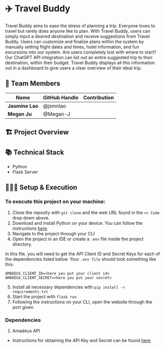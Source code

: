 # ✈️ Travel Buddy

Travel Buddy aims to ease the stress of planning a trip. Everyone loves to travel but rarely does anyone like to plan. With Travel Buddy, users can simply input a desired destination and receive suggestions from Travel Buddy. Users can customize and finalize plans within the system by manually setting flight dates and times, hotel information, and fun excursions into our system. Are users completely lost with where to start? Our ChatGPT API integration can list out an entire suggested trip to their destination, within their budget. Travel Buddy displays all this information out in a dashboard to give users a clear overview of their ideal trip.

## 🙌 Team Members

| Name            | GitHub Handle | Contribution |
| --------------- | ------------- | ------------ |
| **Jasmine Lao** | @jsmnlao      |              |
| **Megan Ju**    | @Megan-J      |              |

## 🏗️ Project Overview

## 📚 Technical Stack

- Python
- Flask Server

## 👩🏽‍💻 Setup & Execution

### To execute this project on your machine:

1. Clone the reposity with `git clone` and the web URL found in the `<> Code` drop down above.
2. Download and install Python on your device. You can follow the instructions [here](https://www.python.org/downloads/).
3. Navigate to the project through your CLI
4. Open the project in an IDE or create a `.env` file inside the project directory.

In this file, you will need to get the API Client ID and Secret Keys for each of the dependencies listed below. Your `.env file` should look something like this:

```
AMADEUS_CLIENT_ID=<here you put your client id>
AMADEUS_CLIENT_SECRET=<here you put your secret>
```

5. Install all necessary dependencies with `pip install -r requirements.txt`
6. Start the project with `flask run`
7. Following the instructions on your CLI, open the website through the port given

### Dependencies

1. Amadeus API

- Instructions for obtaining the API Key and Secret can be found [here](https://developers.amadeus.com/self-service/apis-docs/guides/developer-guides/quick-start/)

